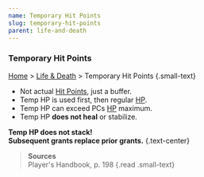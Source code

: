 ```yaml
---
name: Temporary Hit Points
slug: temporary-hit-points
parent: life-and-death
---
```

### Temporary Hit Points
 [Home](dm-operations-center) > [Life & Death](life-and-death) > Temporary Hit Points {.small-text}

- Not actual [Hit Points](hit-points), just a buffer.
- Temp HP is used first, then regular [HP](hit-points).
- Temp HP can exceed PCs [HP](hit-points) maximum.
- Temp HP **does not heal** or stabilize.

**Temp HP does not stack!<br/> Subsequent grants replace prior grants.** {.text-center}

> **Sources** <br/>
> Player's Handbook, p. 198
{.read .small-text}
